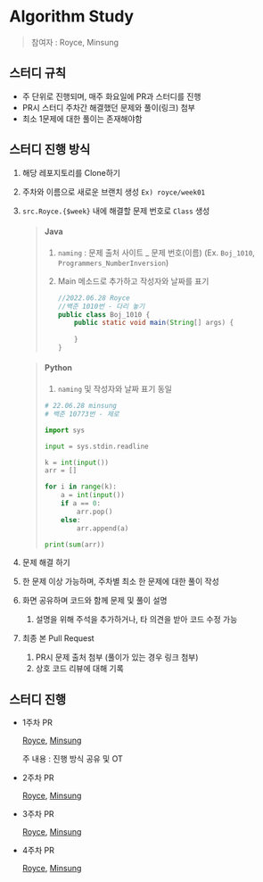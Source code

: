 # Algorithm Study

> 참여자 : Royce, Minsung

## 스터디 규칙
- 주 단위로 진행되며, 매주 화요일에 PR과 스터디를 진행
- PR시 스터디 주차간 해결했던 문제와 풀이(링크) 첨부
- 최소 1문제에 대한 풀이는 존재해야함

## 스터디 진행 방식
1. 해당 레포지토리를 Clone하기
2. 주차와 이름으로 새로운 브랜치 생성 `Ex) royce/week01`
3. `src.Royce.{$week}` 내에 해결할 문제 번호로 `Class` 생성

   > #### Java
   >
   > 1. `naming` : 문제 출처 사이트 _ 문제 번호(이름) (Ex. `Boj_1010`, `Programmers_NumberInversion`)
   >
   > 2. Main 메소드로 추가하고 작성자와 날짜를 표기
   >
   >    ```java
   >    //2022.06.28 Royce
   >    //백준 1010번 - 다리 놓기
   >    public class Boj_1010 {
   >    	public static void main(String[] args) {
   >    		   
   >    	}
   >    }
   >    ```

   > #### Python
   >
   > 1. `naming` 및 작성자와 날짜 표기 동일
   >
   > ```python
   > # 22.06.28 minsung
   > # 백준 10773번 - 제로
   > 
   > import sys
   > 
   > input = sys.stdin.readline
   > 
   > k = int(input())
   > arr = []
   > 
   > for i in range(k):
   >     a = int(input())
   >     if a == 0:
   >         arr.pop()
   >     else:
   >         arr.append(a)
   > 
   > print(sum(arr))
   > ```

3. 문제 해결 하기
4. 한 문제 이상 가능하며, 주차별 최소 한 문제에 대한 풀이 작성
5. 화면 공유하며 코드와 함께 문제 및 풀이 설명
   1. 설명을 위해 주석을 추가하거나, 타 의견을 받아 코드 수정 가능
6. 최종 본 Pull Request
    1. PR시 문제 출처 첨부 (풀이가 있는 경우 링크 첨부)
    2. 상호 코드 리뷰에 대해 기록

## 스터디 진행

- 1주차 PR

  [Royce](https://github.com/TaeyeonRoyce/AlgoStudy/pull/2), [Minsung](https://github.com/TaeyeonRoyce/AlgoStudy/pull/3)

  주 내용 : 진행 방식 공유 및 OT


- 2주차 PR
  
   [Royce](https://github.com/TaeyeonRoyce/AlgoStudy/pull/5), [Minsung](https://github.com/TaeyeonRoyce/AlgoStudy/pull/4)


- 3주차 PR 

   [Royce](https://github.com/TaeyeonRoyce/AlgoStudy/pull/6), [Minsung](https://github.com/TaeyeonRoyce/AlgoStudy/pull/7)


- 4주차 PR

   [Royce](https://github.com/TaeyeonRoyce/AlgoStudy/pull/8), [Minsung](https://github.com/TaeyeonRoyce/AlgoStudy/pull/9)


